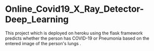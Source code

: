 # Online_Covid19_X_Ray_Detector-Deep_Learning
This project which is deployed on heroku using the flask framework predicts whether the person has COVID-19
or Pneumonia based on the entered image of the person's lungs .
